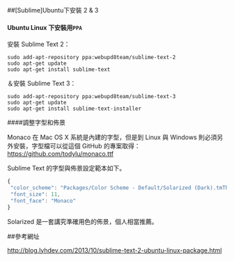##[Sublime]Ubuntu下安裝 2 & 3

#### Ubuntu Linux 下安裝用` PPA `

安裝 Sublime Text 2：

    sudo add-apt-repository ppa:webupd8team/sublime-text-2 
    sudo apt-get update
    sudo apt-get install sublime-text

＆安裝 Sublime Text 3：

    sudo add-apt-repository ppa:webupd8team/sublime-text-3
    sudo apt-get update
    sudo apt-get install sublime-text-installer


####調整字型和佈景

Monaco 在 Mac OS X 系統是內建的字型，但是到 Linux 與 Windows 則必須另外安裝，字型檔可以從這個 GitHub 的專案取得：https://github.com/todylu/monaco.ttf

Sublime Text 的字型與佈景設定範本如下。

```js
{
 "color_scheme": "Packages/Color Scheme - Default/Solarized (Dark).tmTheme",
 "font_size": 11,
 "font_face": "Monaco"
}
```

Solarized 是一套講究準確用色的佈景，個人相當推薦。

##參考網址

http://blog.lyhdev.com/2013/10/sublime-text-2-ubuntu-linux-package.html
